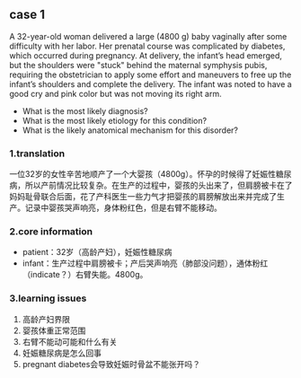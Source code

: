 ## case 1
A 32-year-old woman delivered a large (4800 g) baby vaginally after some difficulty with her labor. Her prenatal course was complicated by diabetes, which occurred during pregnancy. At delivery, the infant’s head emerged, but the shoulders were "stuck" behind the maternal symphysis pubis, requiring the obstetrician to apply some effort and maneuvers to free up the infant’s shoulders and complete the delivery. The infant was noted to have a good cry and pink color but was not moving its right arm.

* What is the most likely diagnosis? 
* What is the most likely etiology for this condition? 
* What is the likely anatomical mechanism for this disorder?
### 1.translation
一位32岁的女性辛苦地顺产了一个大婴孩（4800g）。怀孕的时候得了妊娠性糖尿病，所以产前情况比较复杂。在生产的过程中，婴孩的头出来了，但肩膀被卡在了妈妈耻骨联合后面，花了产科医生一些力气才把婴孩的肩膀解放出来并完成了生产。记录中婴孩哭声响亮，身体粉红色，但是右臂不能移动。

### 2.core information
* patient：32岁（高龄产妇），妊娠性糖尿病
* infant：生产过程中肩膀被卡；产后哭声响亮（肺部没问题），通体粉红（indicate？）右臂失能。4800g。

### 3.learning issues
1. 高龄产妇界限
2. 婴孩体重正常范围
3. 右臂不能动可能和什么有关
4. 妊娠糖尿病是怎么回事
5. pregnant diabetes会导致妊娠时骨盆不能张开吗？
